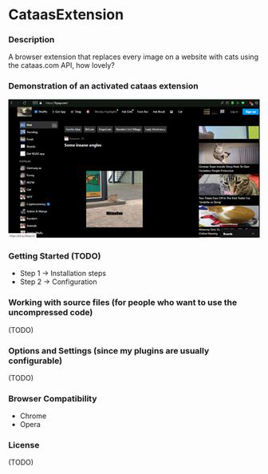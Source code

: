 # CataasExtension

### Description
A browser extension that replaces every image on a website with cats using the
cataas.com API, how lovely?

### Demonstration of an activated cataas extension
![alt text](https://raw.githubusercontent.com/jedi101/CataasExtension/master/documentation/Screenshot2.png)

### Getting Started (TODO)
  * Step 1 -> Installation steps
  * Step 2 -> Configuration
  
### Working with source files (for people who want to use the uncompressed code)
(TODO)

### Options and Settings (since my plugins are usually configurable)
(TODO)

### Browser Compatibility
  * Chrome
  * Opera

### License
(TODO)

